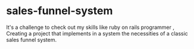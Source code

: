 # sales-funnel-system
It's a challenge to check out my skills like ruby on rails programmer , Creating a project that implements in a system the necessities of a classic sales funnel system.
